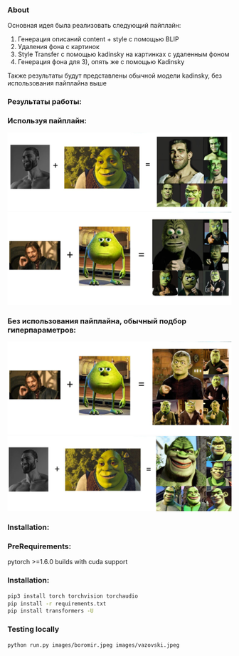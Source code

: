 ### About

Основная идея была реализовать следующий пайплайн:

1) Генерация описаний content + style с помощью BLIP
2) Удаления фона с картинок
3) Style Transfer с помощью kadinsky на картинках с удаленным фоном
4) Генерация фона для 3), опять же с помощью Kadinsky

Также результаты будут представлены обычной модели kadinsky, без использования пайплайна выше

### Результаты работы:


### Используя пайплайн:

![Гигачад + Шрек](results/shrek_preproc.jpg)
![Боромир + вазовски](results/with_preproc.jpg)


### Без использования  пайплайна, обычный подбор гиперпараметров:

![Боромир + вазовски](results/results_waz_withour_post_proc.jpg)
![Гигачад + Шрек](results/results_giga.jpg)


### Installation:

### PreRequirements:
pytorch >=1.6.0 builds with cuda support

### Installation:

```bash
pip3 install torch torchvision torchaudio
pip install -r requirements.txt
pip install transformers -U
```

### Testing locally

```bash
python run.py images/boromir.jpeg images/vazovski.jpeg
```